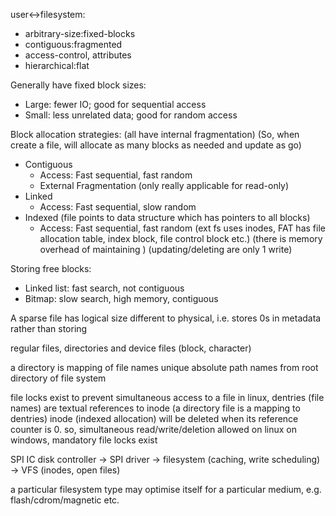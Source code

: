<!-- SPDX-License-Identifier: zlib-acknowledgement -->
user<->filesystem:
* arbitrary-size:fixed-blocks
* contiguous:fragmented
* access-control, attributes
* hierarchical:flat

Generally have fixed block sizes:
* Large: fewer IO; good for sequential access
* Small: less unrelated data; good for random access

Block allocation strategies: (all have internal fragmentation)
(So, when create a file, will allocate as many blocks as needed and update as go)
* Contiguous
  - Access: Fast sequential, fast random
  - External Fragmentation (only really applicable for read-only)
* Linked
  - Access: Fast sequential, slow random
* Indexed (file points to data structure which has pointers to all blocks)
  - Access: Fast sequential, fast random
  (ext fs uses inodes, FAT has file allocation table, index block, file control block etc.)
  (there is memory overhead of maintaining )
  (updating/deleting are only 1 write)

Storing free blocks:
* Linked list: fast search, not contiguous
* Bitmap: slow search, high memory, contiguous

A sparse file has logical size different to physical, i.e. stores 0s in metadata rather than storing 

regular files, directories and device files (block, character)

a directory is mapping of file names
unique absolute path names from root directory of file system

file locks exist to prevent simultaneous access to a file
in linux, dentries (file names) are textual references to inode 
(a directory file is a mapping to dentries)
inode (indexed allocation) will be deleted when its reference counter is 0.
so, simultaneous read/write/deletion allowed on linux
on windows, mandatory file locks exist

SPI IC disk controller -> SPI driver -> filesystem (caching, write scheduling) -> VFS (inodes, open files)

a particular filesystem type may optimise itself for a particular medium, 
e.g. flash/cdrom/magnetic etc.
